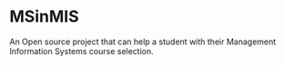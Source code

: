 # MSinMIS
An Open source project that can help a student with their Management Information Systems course selection.
